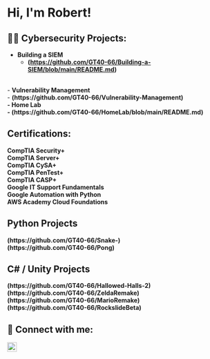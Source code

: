 <h1>Hi, I'm Robert! <br/>

<h2>👨‍💻 Cybersecurity Projects:</h2>

- <b>Building a SIEM</b>
  - <b>(https://github.com/GT40-66/Building-a-SIEM/blob/main/README.md)</b>
 <br/>
- <b>Vulnerability Management</b> <br/>
  - <b>(https://github.com/GT40-66/Vulnerability-Management)<br>
- <b>Home Lab</b> <br/>
  - <b>(https://github.com/GT40-66/HomeLab/blob/main/README.md)</b>

<h2> Certifications:</h2>
CompTIA Security+ <br/>  
CompTIA Server+ <br/>
CompTIA CySA+ <br/>
CompTIA PenTest+ <br/>
CompTIA CASP+ <br/>
Google IT Support Fundamentals <br/>
Google Automation with Python <br/>
AWS Academy Cloud Foundations

<h2> Python Projects </h2>
<b>(https://github.com/GT40-66/Snake-)</b>
<br/>
<b> (https://github.com/GT40-66/Pong)</b>
<br/>

<h2> C# / Unity Projects </h2>
<b>(https://github.com/GT40-66/Hallowed-Halls-2)</b>
<br/>
<b> (https://github.com/GT40-66/ZeldaRemake)</b>
<br/>
<b>(https://github.com/GT40-66/MarioRemake)</b>
<br/>
<b> (https://github.com/GT40-66/RockslideBeta)</b>


<h2> 🤳 Connect with me:</h2>

[<img align="left" alt="RobSimpson | LinkedIn" width="22px" src="https://cdn.jsdelivr.net/npm/simple-icons@v3/icons/linkedin.svg" />][linkedin]

[linkedin]: https://www.linkedin.com/in/robert-simpson-a0984b22b

<!--

Here are some ideas to get you started:

- 🔭 I’m currently working on ...
- 🌱 I’m currently learning ...
- 👯 I’m looking to collaborate on ...
- 🤔 I’m looking for help with ...
- 💬 Ask me about ...
- 📫 How to reach me: ...
- 😄 Pronouns: ...
- ⚡ Fun fact: ...
-->

